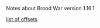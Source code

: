 Notes about Brood War version 1.16.1  

[list of offsets](https://docs.google.com/spreadsheets/d/1-MrzNYoMUcsvm4SJW1hKV6BROdi1f-5v24pi-sqpGIU/edit?usp=sharing)  
